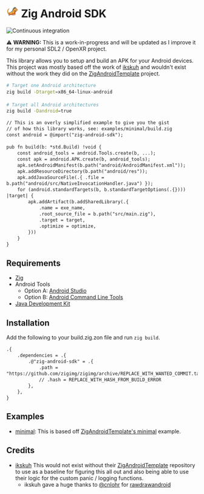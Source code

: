 # <img src="examples/minimal/android/res/mipmap/ic_launcher.png" width="32" height="32"> Zig Android SDK

![Continuous integration](https://github.com/silbinarywolf/zig-android-sdk/actions/workflows/ci.yml/badge.svg)

⚠️ **WARNING:** This is a work-in-progress and will be updated as I improve it for my personal SDL2 / OpenXR project.

This library allows you to setup and build an APK for your Android devices. This project was mostly based off the work of [ikskuh](https://github.com/ikskuh) and wouldn't exist without the work they did on the [ZigAndroidTemplate](https://github.com/ikskuh/ZigAndroidTemplate) project.


```sh
# Target one Android architecture
zig build -Dtarget=x86_64-linux-android

# Target all Android architectures
zig build -Dandroid=true
```

```zig
// This is an overly simplified example to give you the gist
// of how this library works, see: examples/minimal/build.zig
const android = @import("zig-android-sdk");

pub fn build(b: *std.Build) !void {
    const android_tools = android.Tools.create(b, ...);
    const apk = android.APK.create(b, android_tools);
    apk.setAndroidManifest(b.path("android/AndroidManifest.xml"));
    apk.addResourceDirectory(b.path("android/res"));
    apk.addJavaSourceFile(.{ .file = b.path("android/src/NativeInvocationHandler.java") });
    for (android.standardTargets(b, b.standardTargetOptions(.{}))) |target| {
        apk.addArtifact(b.addSharedLibrary(.{
            .name = exe_name,
            .root_source_file = b.path("src/main.zig"),
            .target = target,
            .optimize = optimize,
        }))
    }
}
```

## Requirements

* [Zig](https://ziglang.org/download)
* Android Tools
    * Option A: [Android Studio](https://developer.android.com/studio)
    * Option B: [Android Command Line Tools](https://developer.android.com/studio#command-line-tools-only)
* [Java Development Kit](https://www.oracle.com/au/java/technologies/downloads/)

## Installation

Add the following to your build.zig.zon file and run `zig build`.

```zig
.{
    .dependencies = .{
        .@"zig-android-sdk" = .{
            .path = "https://github.com/zigimg/zigimg/archive/REPLACE_WITH_WANTED_COMMIT.tar.gz",
            // .hash = REPLACE_WITH_HASH_FROM_BUILD_ERROR
        },
    },
}
```

## Examples

* [minimal](examples/minimal): This is based off [ZigAndroidTemplate's minimal](https://github.com/ikskuh/ZigAndroidTemplate/tree/master/examples/minimal) example.

## Credits

- [ikskuh](https://github.com/ikskuh) This would not exist without their [ZigAndroidTemplate](https://github.com/ikskuh/ZigAndroidTemplate) repository to use as a baseline for figuring this all out and also being able to use their logic for the custom panic / logging functions.
    - ikskuh gave a huge thanks to [@cnlohr](https://github.com/cnlohr) for [rawdrawandroid](https://github.com/cnlohr/rawdrawandroid)
